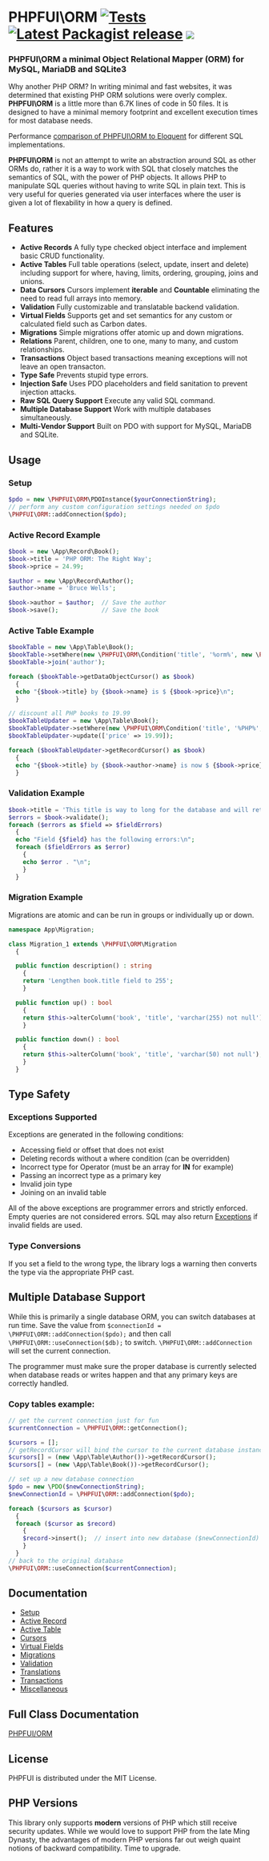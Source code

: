 # PHPFUI\ORM [![Tests](https://github.com/phpfui/ORM/actions/workflows/tests.yml/badge.svg)](https://github.com/phpfui/ORM/actions?query=workflow%3Atests) [![Latest Packagist release](https://img.shields.io/packagist/v/phpfui/ORM.svg)](https://packagist.org/packages/phpfui/ORM) ![](https://img.shields.io/badge/PHPStan-level%206-brightgreen.svg?style=flat)

### PHPFUI\ORM a minimal Object Relational Mapper (ORM) for MySQL, MariaDB and SQLite3
Why another PHP ORM? In writing minimal and fast websites, it was determined that existing PHP ORM solutions were overly complex. **PHPFUI\ORM** is a little more than 6.7K lines of code in 50 files.  It is designed to have a minimal memory footprint and excellent execution times for most database needs.

Performance [comparison of PHPFUI\ORM to Eloquent](https://github.com/phpfui/php-orm-sql-benchmarks) for different SQL implementations.

**PHPFUI\ORM** is not an attempt to write an abstraction around SQL as other ORMs do, rather it is a way to work with SQL that closely matches the semantics of SQL, with the power of PHP objects.  It allows PHP to manipulate SQL queries without having to write SQL in plain text. This is very useful for queries generated via user interfaces where the user is given a lot of flexability in how a query is defined.

## Features
- **Active Records** A fully type checked object interface and implement basic CRUD functionality.
- **Active Tables** Full table operations (select, update, insert and delete) including support for where, having, limits, ordering, grouping, joins and unions.
- **Data Cursors** Cursors implement **iterable** and **Countable** eliminating the need to read full arrays into memory.
- **Validation** Fully customizable and translatable backend validation.
- **Virtual Fields** Supports get and set semantics for any custom or calculated field such as Carbon dates.
- **Migrations** Simple migrations offer atomic up and down migrations.
- **Relations** Parent, children, one to one, many to many, and custom relationships.
- **Transactions** Object based transactions meaning exceptions will not leave an open transacton.
- **Type Safe** Prevents stupid type errors.
- **Injection Safe** Uses PDO placeholders and field sanitation to prevent injection attacks.
- **Raw SQL Query Support** Execute any valid SQL command.
- **Multiple Database Support** Work with multiple databases simultaneously.
- **Multi-Vendor Support** Built on PDO with support for MySQL, MariaDB and SQLite.

## Usage
### Setup
```php
$pdo = new \PHPFUI\ORM\PDOInstance($yourConnectionString);
// perform any custom configuration settings needed on $pdo
\PHPFUI\ORM::addConnection($pdo);
```

### Active Record Example
```php
$book = new \App\Record\Book();
$book->title = 'PHP ORM: The Right Way';
$book->price = 24.99;

$author = new \App\Record\Author();
$author->name = 'Bruce Wells';

$book->author = $author;  // Save the author
$book->save();            // Save the book
```

### Active Table Example
```php
$bookTable = new \App\Table\Book();
$bookTable->setWhere(new \PHPFUI\ORM\Condition('title', '%orm%', new \PHPFUI\ORM\Operator\Like()));
$bookTable->join('author');

foreach ($bookTable->getDataObjectCursor() as $book)
  {
  echo "{$book->title} by {$book->name} is $ {$book->price}\n";
  }

// discount all PHP books to 19.99
$bookTableUpdater = new \App\Table\Book();
$bookTableUpdater->setWhere(new \PHPFUI\ORM\Condition('title', '%PHP%', new \PHPFUI\ORM\Operator\Like()));
$bookTableUpdater->update(['price' => 19.99]);

foreach ($bookTableUpdater->getRecordCursor() as $book)
  {
  echo "{$book->title} by {$book->author->name} is now $ {$book->price}\n";
  }
```

### Validation Example
```php
$book->title = 'This title is way to long for the database and will return a validation error. We should write a migration to make it varchar(255)!';
$errors = $book->validate();
foreach ($errors as $field => $fieldErrors)
  {
  echo "Field {$field} has the following errors:\n";
  foreach ($fieldErrors as $error)
    {
    echo $error . "\n";
    }
  }
```

### Migration Example
Migrations are atomic and can be run in groups or individually up or down.

```php
namespace App\Migration;

class Migration_1 extends \PHPFUI\ORM\Migration
  {

  public function description() : string
    {
    return 'Lengthen book.title field to 255';
    }

  public function up() : bool
    {
    return $this->alterColumn('book', 'title', 'varchar(255) not null');
    }

  public function down() : bool
    {
    return $this->alterColumn('book', 'title', 'varchar(50) not null');
    }
  }
```

## Type Safety
### Exceptions Supported
Exceptions are generated in the following conditions:
- Accessing field or offset that does not exist
- Deleting records without a where condition (can be overridden)
- Incorrect type for Operator (must be an array for **IN** for example)
- Passing an incorrect type as a primary key
- Invalid join type
- Joining on an invalid table

All of the above exceptions are programmer errors and strictly enforced. Empty queries are not considered errors. SQL may also return [Exceptions](https://www.php.net/manual/en/class.exception.php) if invalid fields are used.

### Type Conversions
If you set a field to the wrong type, the library logs a warning then converts the type via the appropriate PHP cast.

## Multiple Database Support
While this is primarily a single database ORM, you can switch databases at run time. Save the value from `$connectionId = \PHPFUI\ORM::addConnection($pdo);` and then call `\PHPFUI\ORM::useConnection($db);` to switch.  `\PHPFUI\ORM::addConnection` will set the current connection.

The programmer must make sure the proper database is currently selected when database reads or writes happen and that any primary keys are correctly handled.

### Copy tables example:
```php
// get the current connection just for fun
$currentConnection = \PHPFUI\ORM::getConnection();

$cursors = [];
// getRecordCursor will bind the cursor to the current database instance
$cursors[] = (new \App\Table\Author())->getRecordCursor();
$cursors[] = (new \App\Table\Book())->getRecordCursor();

// set up a new database connection
$pdo = new \PDO($newConnectionString);
$newConnectionId = \PHPFUI\ORM::addConnection($pdo);

foreach ($cursors as $cursor)
  {
  foreach ($cursor as $record)
    {
    $record->insert();	// insert into new database ($newConnectionId)
    }
  }
// back to the original database
\PHPFUI\ORM::useConnection($currentConnection);
```

## Documentation
+ [Setup](<https://github.com/phpfui/ORM/blob/main/docs/1. Setup.md>)
+ [Active Record](<https://github.com/phpfui/ORM/blob/main/docs/2. Active Record.md>)
+ [Active Table](<https://github.com/phpfui/ORM/blob/main/docs/3. Active Table.md>)
+ [Cursors](<https://github.com/phpfui/ORM/blob/main/docs/4. Cursors.md>)
+ [Virtual Fields](<https://github.com/phpfui/ORM/blob/main/docs/5. Virtual Fields.md>)
+ [Migrations](<https://github.com/phpfui/ORM/blob/main/docs/6. Migrations.md>)
+ [Validation](<https://github.com/phpfui/ORM/blob/main/docs/7. Validation.md>)
+ [Translations](<https://github.com/phpfui/ORM/blob/main/docs/8. Translations.md>)
+ [Transactions](<https://github.com/phpfui/ORM/blob/main/docs/9. Transactions.md>)
+ [Miscellaneous](<https://github.com/phpfui/ORM/blob/main/docs/10. Miscellaneous.md>)

## Full Class Documentation
[PHPFUI/ORM](http://phpfui.com/?n=PHPFUI\ORM)

## License
PHPFUI is distributed under the MIT License.

## PHP Versions
This library only supports **modern** versions of PHP which still receive security updates. While we would love to support PHP from the late Ming Dynasty, the advantages of modern PHP versions far out weigh quaint notions of backward compatibility. Time to upgrade.
